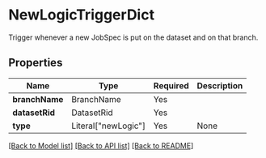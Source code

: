 # NewLogicTriggerDict

Trigger whenever a new JobSpec is put on the dataset and on
that branch.


## Properties
| Name | Type | Required | Description |
| ------------ | ------------- | ------------- | ------------- |
**branchName** | BranchName | Yes |  |
**datasetRid** | DatasetRid | Yes |  |
**type** | Literal["newLogic"] | Yes | None |


[[Back to Model list]](../../../README.md#models-v2-link) [[Back to API list]](../../README.md#documentation-for-api-endpoints) [[Back to README]](../../README.md)
